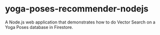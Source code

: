 # yoga-poses-recommender-nodejs
A Node.js web application that demonstrates how to do Vector Search on a Yoga Poses database in Firestore.
